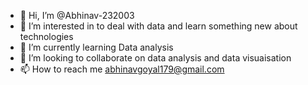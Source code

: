 - 👋 Hi, I’m @Abhinav-232003
- 👀 I’m interested in to deal with data and learn something new about technologies
- 🌱 I’m currently learning Data analysis
- 💞️ I’m looking to collaborate on data analysis and data visuaisation
- 📫 How to reach me abhinavgoyal179@gmail.com

<!---
Abhinav-232003/Abhinav-232003 is a ✨ special ✨ repository because its `README.md` (this file) appears on your GitHub profile.
You can click the Preview link to take a look at your changes.
--->
